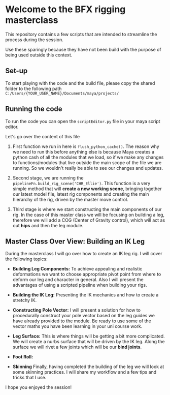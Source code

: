 # Welcome to the BFX rigging masterclass

This repository contains a few scripts that are intended to streamline the process during the session.

Use these sparingly because they have not been build with the purpose of being used outside this context. 

## Set-up

To start playing with the code and the build file, please copy the shared folder to the following path `C:/Users/{YOUR_USER_NAME}/Documents/maya/projects/`

## Running the code

To run the code you can open the `scriptEditor.py` file in your maya script editor.

Let's go over the content of this file

1. First function we run in here is `flush_python_cache()`. The reason why we need to run this before anything else is because Maya creates a python cash of all the modules that we load, so if we make any changes to functions/modules that live outside the main scope of the file we are running. So we wouldn't really be able to see our changes and updates.

2. Second stage, we are running the `pipelineFn.build_rig_scene('CHR_Ellie')`. This function is a very simple method that will **create a new working scene**, bringing together our latest model file, latest rig components and creating the main hierarchy of the rig, driven by the master move control.

3. Third stage is where we start constructing the main components of our rig. 
In the case of this master class we will be focusing on building a leg, therefore we will add a COG (Center of Gravity control), which will act as out **hips** and then the leg module.

## Master Class Over View: Building an IK Leg

During the masterclass I will go over how to create an IK leg rig. 
I will cover the following topics:

- **Building Leg Components:**
To achieve appealing and realistic deformations we want to choose appropriate pivot point from where to deform our leg and character in general. Also I will present the advantages of using a scripted pipeline when building your rigs.

- **Building the IK Leg:**
Presenting the IK mechanics and how to create a stretchy IK.

- **Constructing Pole Vector:**
I will present a solution for how to procedurally construct your pole vector based on the leg guides we have already provided to the module. Be ready to use some of the vector maths you have been learning in your uni course work.

- **Leg Surface:**
This is where things will be getting a bit more complicated. We will create a nurbs surface that will be driven by the IK leg. Along the surface we will rivet a few joints which will be our **bind joints**. 

- **Foot Roll:**

- **Skinning**
Finally, having completed the building of the leg we will look at some skinning practices. I will share my workflow and a few tips and tricks that I use.

I hope you enjoyed the session! 

